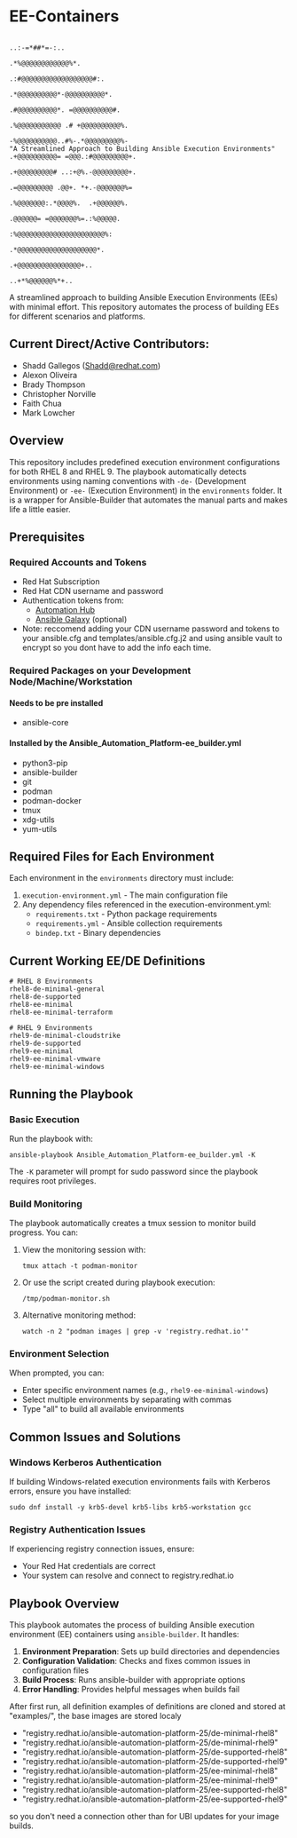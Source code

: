 # EE-Containers

                                                                                                                    
                                                                                     ..:-=*##*=-:..              
                                                                                   .*%@@@@@@@@@@@@%*.            
                                                                                .:#@@@@@@@@@@@@@@@@@@#:.         
                                                                               .*@@@@@@@@@@*-@@@@@@@@@@*.        
                                                                              .#@@@@@@@@@@*. =@@@@@@@@@@#.       
                                                                             .%@@@@@@@@@@@ .# +@@@@@@@@@@%.      
                                                                             -%@@@@@@@@@@..#%-.*@@@@@@@@@%-      
    "A Streamlined Approach to Building Ansible Execution Environments"     .+@@@@@@@@@@= =@@@.:#@@@@@@@@@+.     
                                                                            .+@@@@@@@@@# ..:+@%.-@@@@@@@@@+.     
                                                                            .=@@@@@@@@@ .@@+. *+.-@@@@@@@%=      
                                                                             .%@@@@@@@:.*@@@@%.  .+@@@@@@%.      
                                                                              .@@@@@@= =@@@@@@@%=.:%@@@@@.       
                                                                               :%@@@@@@@@@@@@@@@@@@@@@@%:        
                                                                                .*@@@@@@@@@@@@@@@@@@@@*.         
                                                                                  .+@@@@@@@@@@@@@@@@+..          
                                                                                    ..+*%@@@@@@%*+..              

A streamlined approach to building Ansible Execution Environments (EEs) with minimal effort. This repository automates the process of building EEs for different scenarios and platforms.

## Current Direct/Active Contributors:
- Shadd Gallegos (Shadd@redhat.com)
- Alexon Oliveira
- Brady Thompson
- Christopher Norville
- Faith Chua
- Mark Lowcher 

## Overview

This repository includes predefined execution environment configurations for both RHEL 8 and RHEL 9. The playbook automatically detects environments using naming conventions with `-de-` (Development Environment) or `-ee-` (Execution Environment) in the `environments` folder.
It is a wrapper for Ansible-Builder that automates the manual parts and makes life a little easier.

## Prerequisites

### Required Accounts and Tokens
- Red Hat Subscription
- Red Hat CDN username and password
- Authentication tokens from:
  - [Automation Hub](https://console.redhat.com/ansible/automation-hub/token)
  - [Ansible Galaxy](https://galaxy.ansible.com/ui/token) (optional)
- Note: reccomend adding your CDN username password and tokens to your ansible.cfg and templates/ansible.cfg.j2 and using ansible vault to encrypt so you dont have to add the info each time. 

### Required Packages on your Development Node/Machine/Workstation
#### Needs to be pre installed
- ansible-core

#### Installed by the Ansible_Automation_Platform-ee_builder.yml
- python3-pip
- ansible-builder
- git
- podman
- podman-docker
- tmux
- xdg-utils
- yum-utils

## Required Files for Each Environment

Each environment in the `environments` directory must include:

1. `execution-environment.yml` - The main configuration file
2. Any dependency files referenced in the execution-environment.yml:
   - `requirements.txt` - Python package requirements
   - `requirements.yml` - Ansible collection requirements
   - `bindep.txt` - Binary dependencies

## Current Working EE/DE Definitions 

```
# RHEL 8 Environments
rhel8-de-minimal-general
rhel8-de-supported
rhel8-ee-minimal
rhel8-ee-minimal-terraform

# RHEL 9 Environments
rhel9-de-minimal-cloudstrike
rhel9-de-supported
rhel9-ee-minimal
rhel9-ee-minimal-vmware
rhel9-ee-minimal-windows
```

## Running the Playbook

### Basic Execution
Run the playbook with:
```
ansible-playbook Ansible_Automation_Platform-ee_builder.yml -K
```
The `-K` parameter will prompt for sudo password since the playbook requires root privileges.

### Build Monitoring
The playbook automatically creates a tmux session to monitor build progress. You can:

1. View the monitoring session with:
   ```
   tmux attach -t podman-monitor
   ```

2. Or use the script created during playbook execution:
   ```
   /tmp/podman-monitor.sh
   ```

3. Alternative monitoring method:
   ```
   watch -n 2 "podman images | grep -v 'registry.redhat.io'"
   ```

### Environment Selection
When prompted, you can:
- Enter specific environment names (e.g., `rhel9-ee-minimal-windows`)
- Select multiple environments by separating with commas
- Type "all" to build all available environments

## Common Issues and Solutions

### Windows Kerberos Authentication
If building Windows-related execution environments fails with Kerberos errors, ensure you have installed:
```
sudo dnf install -y krb5-devel krb5-libs krb5-workstation gcc
```

### Registry Authentication Issues
If experiencing registry connection issues, ensure:
- Your Red Hat credentials are correct
- Your system can resolve and connect to registry.redhat.io

## Playbook Overview

This playbook automates the process of building Ansible execution environment (EE) containers using `ansible-builder`. It handles:

1. **Environment Preparation**: Sets up build directories and dependencies
2. **Configuration Validation**: Checks and fixes common issues in configuration files
3. **Build Process**: Runs ansible-builder with appropriate options
4. **Error Handling**: Provides helpful messages when builds fail

After first run, all definition examples of definitions are cloned and stored at "examples/",
the base images are stored localy
- "registry.redhat.io/ansible-automation-platform-25/de-minimal-rhel8"
- "registry.redhat.io/ansible-automation-platform-25/de-minimal-rhel9"
- "registry.redhat.io/ansible-automation-platform-25/de-supported-rhel8"
- "registry.redhat.io/ansible-automation-platform-25/de-supported-rhel9"
- "registry.redhat.io/ansible-automation-platform-25/ee-minimal-rhel8"
- "registry.redhat.io/ansible-automation-platform-25/ee-minimal-rhel9"
- "registry.redhat.io/ansible-automation-platform-25/ee-supported-rhel8"
- "registry.redhat.io/ansible-automation-platform-25/ee-supported-rhel9"

so you don't need a connection other than for UBI updates for your image builds.
